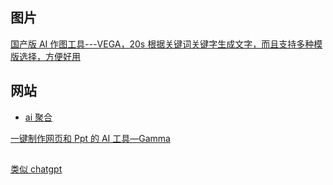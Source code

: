 ## 图片

[国产版 AI 作图工具---VEGA，20s 根据关键词关键字生成文字，而且支持多种模版选择，方便好用](https://rightbrain.art/)

## 网站

- [ai 聚合](https://poe.com/)

[一键制作网页和 Ppt 的 AI 工具—Gamma](https://twitter.com/MeetGamma)

##

[类似 chatgpt](https://twitter.com/0xAA_Science/status/1664516706843389953)

